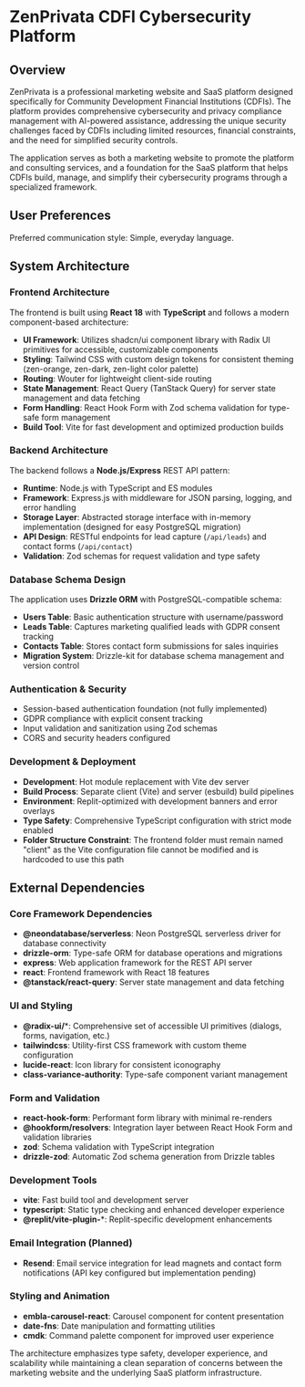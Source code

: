 # ZenPrivata CDFI Cybersecurity Platform

## Overview

ZenPrivata is a professional marketing website and SaaS platform designed specifically for Community Development Financial Institutions (CDFIs). The platform provides comprehensive cybersecurity and privacy compliance management with AI-powered assistance, addressing the unique security challenges faced by CDFIs including limited resources, financial constraints, and the need for simplified security controls.

The application serves as both a marketing website to promote the platform and consulting services, and a foundation for the SaaS platform that helps CDFIs build, manage, and simplify their cybersecurity programs through a specialized framework.

## User Preferences

Preferred communication style: Simple, everyday language.

## System Architecture

### Frontend Architecture
The frontend is built using **React 18** with **TypeScript** and follows a modern component-based architecture:

- **UI Framework**: Utilizes shadcn/ui component library with Radix UI primitives for accessible, customizable components
- **Styling**: Tailwind CSS with custom design tokens for consistent theming (zen-orange, zen-dark, zen-light color palette)
- **Routing**: Wouter for lightweight client-side routing
- **State Management**: React Query (TanStack Query) for server state management and data fetching
- **Form Handling**: React Hook Form with Zod schema validation for type-safe form management
- **Build Tool**: Vite for fast development and optimized production builds

### Backend Architecture
The backend follows a **Node.js/Express** REST API pattern:

- **Runtime**: Node.js with TypeScript and ES modules
- **Framework**: Express.js with middleware for JSON parsing, logging, and error handling
- **Storage Layer**: Abstracted storage interface with in-memory implementation (designed for easy PostgreSQL migration)
- **API Design**: RESTful endpoints for lead capture (`/api/leads`) and contact forms (`/api/contact`)
- **Validation**: Zod schemas for request validation and type safety

### Database Schema Design
The application uses **Drizzle ORM** with PostgreSQL-compatible schema:

- **Users Table**: Basic authentication structure with username/password
- **Leads Table**: Captures marketing qualified leads with GDPR consent tracking
- **Contacts Table**: Stores contact form submissions for sales inquiries
- **Migration System**: Drizzle-kit for database schema management and version control

### Authentication & Security
- Session-based authentication foundation (not fully implemented)
- GDPR compliance with explicit consent tracking
- Input validation and sanitization using Zod schemas
- CORS and security headers configured

### Development & Deployment
- **Development**: Hot module replacement with Vite dev server
- **Build Process**: Separate client (Vite) and server (esbuild) build pipelines
- **Environment**: Replit-optimized with development banners and error overlays
- **Type Safety**: Comprehensive TypeScript configuration with strict mode enabled
- **Folder Structure Constraint**: The frontend folder must remain named "client" as the Vite configuration file cannot be modified and is hardcoded to use this path

## External Dependencies

### Core Framework Dependencies
- **@neondatabase/serverless**: Neon PostgreSQL serverless driver for database connectivity
- **drizzle-orm**: Type-safe ORM for database operations and migrations
- **express**: Web application framework for the REST API server
- **react**: Frontend framework with React 18 features
- **@tanstack/react-query**: Server state management and data fetching

### UI and Styling
- **@radix-ui/***: Comprehensive set of accessible UI primitives (dialogs, forms, navigation, etc.)
- **tailwindcss**: Utility-first CSS framework with custom theme configuration
- **lucide-react**: Icon library for consistent iconography
- **class-variance-authority**: Type-safe component variant management

### Form and Validation
- **react-hook-form**: Performant form library with minimal re-renders
- **@hookform/resolvers**: Integration layer between React Hook Form and validation libraries
- **zod**: Schema validation with TypeScript integration
- **drizzle-zod**: Automatic Zod schema generation from Drizzle tables

### Development Tools
- **vite**: Fast build tool and development server
- **typescript**: Static type checking and enhanced developer experience
- **@replit/vite-plugin-***: Replit-specific development enhancements

### Email Integration (Planned)
- **Resend**: Email service integration for lead magnets and contact form notifications (API key configured but implementation pending)

### Styling and Animation
- **embla-carousel-react**: Carousel component for content presentation
- **date-fns**: Date manipulation and formatting utilities
- **cmdk**: Command palette component for improved user experience

The architecture emphasizes type safety, developer experience, and scalability while maintaining a clean separation of concerns between the marketing website and the underlying SaaS platform infrastructure.